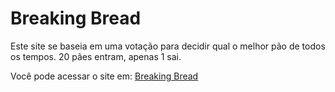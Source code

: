 # Breaking Bread

Este site se baseia em uma votação para decidir qual o melhor pão de todos os tempos.
20 pães entram, apenas 1 sai.


Você pode acessar o site em: <a href="https://breakingbread.onrender.com/"> Breaking Bread </a>
